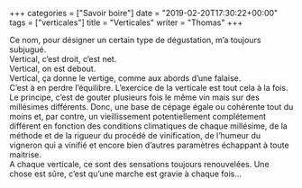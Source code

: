 +++
categories = ["Savoir boire"]
date = "2019-02-20T17:30:22+00:00"
tags = ["verticales"]
title = "Verticales"
writer = "Thomas"
+++

Ce nom, pour désigner un certain type de dégustation, m’a toujours subjugué.  
Vertical, c’est droit, c’est net.  
Vertical, on est debout.  
Vertical, ça donne le vertige, comme aux abords d’une falaise.  
C’est à en perdre l’équilibre. L’exercice de la verticale est tout cela à la fois.  
Le principe, c’est de gouter plusieurs fois le même vin mais sur des millésimes différents. Donc, une base de cépage égale ou cohérente tout du moins et, par contre, un vieillissement potentiellement complétement différent en fonction des conditions climatiques de chaque millésime, de la méthode et de la rigueur du procédé de vinification, de l’humeur du vigneron qui a vinifié et encore bien d’autres paramètres échappant à toute maitrise.  
A chaque verticale, ce sont des sensations toujours renouvelées. Une chose est sûre, c’est qu’une marche est gravie à chaque fois...